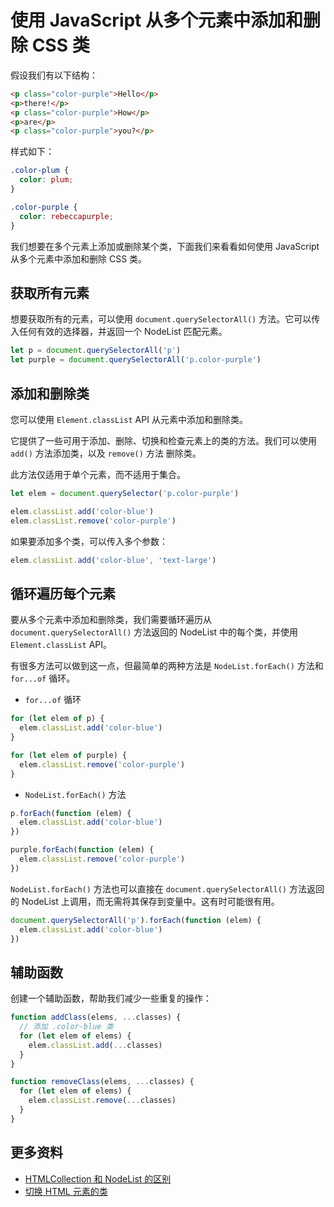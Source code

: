 # 使用 JavaScript 从多个元素中添加和删除 CSS 类

假设我们有以下结构：

```html
<p class="color-purple">Hello</p>
<p>there!</p>
<p class="color-purple">How</p>
<p>are</p>
<p class="color-purple">you?</p>
```

样式如下：

```css
.color-plum {
  color: plum;
}

.color-purple {
  color: rebeccapurple;
}
```

我们想要在多个元素上添加或删除某个类，下面我们来看看如何使用 JavaScript 从多个元素中添加和删除 CSS 类。

## 获取所有元素

想要获取所有的元素，可以使用 `document.querySelectorAll()` 方法。它可以传入任何有效的选择器，并返回一个 NodeList 匹配元素。

```js
let p = document.querySelectorAll('p')
let purple = document.querySelectorAll('p.color-purple')
```

## 添加和删除类

您可以使用 `Element.classList` API 从元素中添加和删除类。

它提供了一些可用于添加、删除、切换和检查元素上的类的方法。我们可以使用 `add()` 方法添加类，以及 `remove()` 方法 删除类。

此方法仅适用于单个元素，而不适用于集合。

```js
let elem = document.querySelector('p.color-purple')

elem.classList.add('color-blue')
elem.classList.remove('color-purple')
```

如果要添加多个类，可以传入多个参数：

```js
elem.classList.add('color-blue', 'text-large')
```

## 循环遍历每个元素

要从多个元素中添加和删除类，我们需要循环遍历从 `document.querySelectorAll()` 方法返回的 NodeList 中的每个类，并使用 `Element.classList` API。

有很多方法可以做到这一点，但最简单的两种方法是 `NodeList.forEach()` 方法和 `for...of` 循环。

- `for...of` 循环

```js
for (let elem of p) {
  elem.classList.add('color-blue')
}

for (let elem of purple) {
  elem.classList.remove('color-purple')
}
```

- `NodeList.forEach()` 方法

```js
p.forEach(function (elem) {
  elem.classList.add('color-blue')
})

purple.forEach(function (elem) {
  elem.classList.remove('color-purple')
})
```

`NodeList.forEach()` 方法也可以直接在 `document.querySelectorAll()` 方法返回的 NodeList 上调用，而无需将其保存到变量中。这有时可能很有用。

```js
document.querySelectorAll('p').forEach(function (elem) {
  elem.classList.add('color-blue')
})
```

## 辅助函数

创建一个辅助函数，帮助我们减少一些重复的操作：

```js
function addClass(elems, ...classes) {
  // 添加 .color-blue 类
  for (let elem of elems) {
    elem.classList.add(...classes)
  }
}

function removeClass(elems, ...classes) {
  for (let elem of elems) {
    elem.classList.remove(...classes)
  }
}
```

## 更多资料

- [HTMLCollection 和 NodeList 的区别](https://www.jianshu.com/p/71cd68cd517c)
- [切换 HTML 元素的类](https://www.jianshu.com/p/d282fbe7510f)
